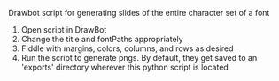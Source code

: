 Drawbot script for generating slides of the entire character set of a font


1. Open script in DrawBot
2. Change the title and fontPaths appropriately
3. Fiddle with margins, colors, columns, and rows as desired
4. Run the script to generate pngs. By default, they get saved to an 'exports' directory wherever this python script is located  